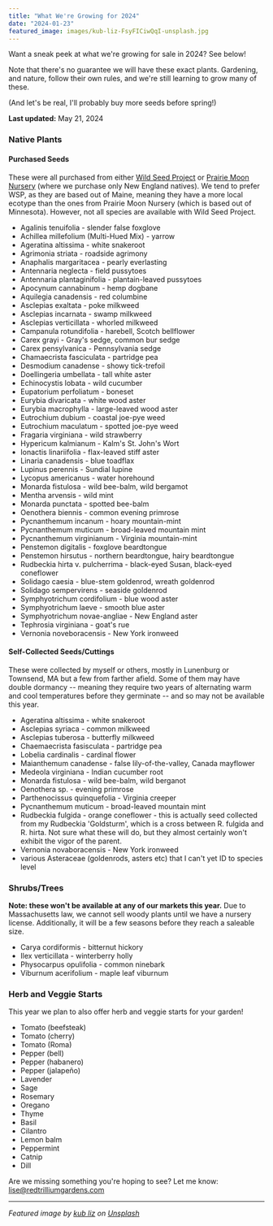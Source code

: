 ```yaml
---
title: "What We're Growing for 2024"
date: "2024-01-23"
featured_image: images/kub-liz-FsyFICiwQqI-unsplash.jpg
---
```


Want a sneak peek at what we're growing for sale in 2024? See below! 

Note that there's no guarantee we will have these exact plants. Gardening, and nature, follow their own rules, and we're still learning to grow many of these. 

(And let's be real, I'll probably buy more seeds before spring!)

**Last updated:** May 21, 2024

### Native Plants

#### Purchased Seeds

These were all purchased from either [Wild Seed Project](https://wildseedproject.net/) or [Prairie Moon Nursery](https://www.prairiemoon.com/) (where we purchase only New England natives). We tend to prefer WSP, as they are based out of Maine, meaning they have a more local ecotype than the ones from Prairie Moon Nursery (which is based out of Minnesota). However, not all species are available with Wild Seed Project. 

- Agalinis tenuifolia - slender false foxglove
- Achillea millefolium (Multi-Hued Mix) - yarrow
- Ageratina altissima - white snakeroot
- Agrimonia striata - roadside agrimony
- Anaphalis margaritacea - pearly everlasting
- Antennaria neglecta - field pussytoes
- Antennaria plantaginifolia - plantain-leaved pussytoes
- Apocynum cannabinum - hemp dogbane
- Aquilegia canadensis - red columbine
- Asclepias exaltata - poke milkweed
- Asclepias incarnata - swamp milkweed
- Asclepias verticillata - whorled milkweed
- Campanula rotundifolia - harebell, Scotch bellflower
- Carex grayi - Gray's sedge, common bur sedge
- Carex pensylvanica - Pennsylvania sedge
- Chamaecrista fasciculata - partridge pea
- Desmodium canadense - showy tick-trefoil
- Doellingeria umbellata - tall white aster
- Echinocystis lobata - wild cucumber
- Eupatorium perfoliatum - boneset
- Eurybia divaricata - white wood aster 
- Eurybia macrophylla - large-leaved wood aster
- Eutrochium dubium - coastal joe-pye weed
- Eutrochium maculatum - spotted joe-pye weed
- Fragaria virginiana - wild strawberry
- Hypericum kalmianum - Kalm's St. John's Wort
- Ionactis linariifolia - flax-leaved stiff aster
- Linaria canadensis - blue toadflax
- Lupinus perennis - Sundial lupine
- Lycopus americanus - water horehound
- Monarda fistulosa - wild bee-balm, wild bergamot
- Mentha arvensis - wild mint
- Monarda punctata - spotted bee-balm
- Oenothera biennis - common evening primrose
- Pycnanthemum incanum - hoary mountain-mint
- Pycnanthemum muticum - broad-leaved mountain mint
- Pycnanthemum virginianum - Virginia mountain-mint
- Penstemon digitalis - foxglove beardtongue
- Penstemon hirsutus - northern beardtongue, hairy beardtongue
- Rudbeckia hirta v. pulcherrima - black-eyed Susan, black-eyed coneflower
- Solidago caesia - blue-stem goldenrod, wreath goldenrod
- Solidago sempervirens - seaside goldenrod
- Symphyotrichum cordifolium - blue wood aster
- Symphyotrichum laeve - smooth blue aster
- Symphyotrichum novae-angliae - New England aster
- Tephrosia virginiana - goat's rue
- Vernonia noveboracensis - New York ironweed

#### Self-Collected Seeds/Cuttings

These were collected by myself or others, mostly in Lunenburg or Townsend, MA but a few from farther afield. Some of them may have double dormancy -- meaning they require two years of alternating warm and cool temperatures before they germinate -- and so may not be available this year. 

- Ageratina altissima - white snakeroot
- Asclepias syriaca - common milkweed
- Asclepias tuberosa - butterfly milkweed
- Chaemaecrista fasisculata - partridge pea
- Lobelia cardinalis - cardinal flower
- Maianthemum canadense - false lily-of-the-valley, Canada mayflower
- Medeola virginiana - Indian cucumber root
- Monarda fistulosa - wild bee-balm, wild berganot
- Oenothera sp. - evening primrose
- Parthenocissus quinquefolia - Virginia creeper
- Pycnanthemum muticum - broad-leaved mountain mint
- Rudbeckia fulgida - orange coneflower - this is actually seed collected from my Rudbeckia 'Goldsturm', which is a cross between R. fulgida and R. hirta. Not sure what these will do, but they almost certainly won't exhibit the vigor of the parent.
- Vernonia novaboracensis - New York ironweed
- various Asteraceae (goldenrods, asters etc) that I can't yet ID to species level

### Shrubs/Trees

**Note: these won't be available at any of our markets this year.** Due to Massachusetts law, we cannot sell woody plants until we have a nursery license. Additionally, it will be a few seasons before they reach a saleable size. 

- Carya cordiformis - bitternut hickory
- Ilex verticillata - winterberry holly
- Physocarpus opulifolia - common ninebark
- Viburnum acerifolium - maple leaf viburnum

### Herb and Veggie Starts

This year we plan to also offer herb and veggie starts for your garden!

- Tomato (beefsteak)
- Tomato (cherry)
- Tomato (Roma)
- Pepper (bell)
- Pepper (habanero)
- Pepper (jalapeño)
- Lavender
- Sage
- Rosemary
- Oregano
- Thyme
- Basil
- Cilantro
- Lemon balm
- Peppermint
- Catnip
- Dill

Are we missing something you're hoping to see? Let me know: lise@redtrilliumgardens.com

___

*Featured image by <a href="https://unsplash.com/@kubliz?utm_content=creditCopyText&utm_medium=referral&utm_source=unsplash">kub liz</a> on <a href="https://unsplash.com/photos/the-word-snow-written-in-the-snow-FsyFICiwQqI?utm_content=creditCopyText&utm_medium=referral&utm_source=unsplash">Unsplash</a>*
  